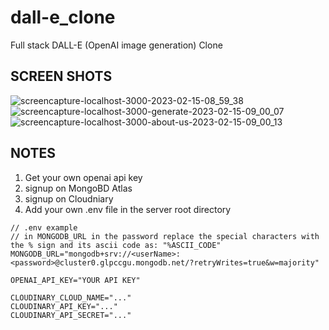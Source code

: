 # dall-e_clone
Full stack DALL-E (OpenAI image generation) Clone

## SCREEN SHOTS
![screencapture-localhost-3000-2023-02-15-08_59_38](https://user-images.githubusercontent.com/61433385/218955472-632e7b16-3e8c-46b4-9934-d7295aff5972.png)
![screencapture-localhost-3000-generate-2023-02-15-09_00_07](https://user-images.githubusercontent.com/61433385/218955495-eccb74e1-2b0a-4c16-a1c8-bfad95814a3f.png)
![screencapture-localhost-3000-about-us-2023-02-15-09_00_13](https://user-images.githubusercontent.com/61433385/218955501-5ade48b3-3b9c-4a7a-bb8f-c4aaae2cee38.png)

## NOTES
1. Get your own openai api key
2. signup on MongoBD Atlas
3. signup on Cloudniary
4. Add your own .env file in the server root directory
```
// .env example
// in MONGODB_URL in the password replace the special characters with the % sign and its ascii code as: "%ASCII_CODE"
MONGODB_URL="mongodb+srv://<userName>:<password>@cluster0.glpccgu.mongodb.net/?retryWrites=true&w=majority"

OPENAI_API_KEY="YOUR API KEY"

CLOUDINARY_CLOUD_NAME="..."
CLOUDINARY_API_KEY="..."
CLOUDINARY_API_SECRET="..."

```
